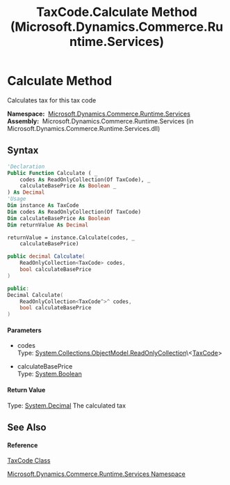 ﻿---
title: TaxCode.Calculate Method  (Microsoft.Dynamics.Commerce.Runtime.Services)
TOCTitle: Calculate Method
ms:assetid: M:Microsoft.Dynamics.Commerce.Runtime.Services.TaxCode.Calculate(System.Collections.ObjectModel.ReadOnlyCollection{Microsoft.Dynamics.Commerce.Runtime.Services.TaxCode},System.Boolean)
ms:mtpsurl: https://technet.microsoft.com/en-us/library/microsoft.dynamics.commerce.runtime.services.taxcode.calculate(v=AX.60)
ms:contentKeyID: 49843065
ms.date: 05/18/2015
mtps_version: v=AX.60
f1_keywords:
- Microsoft.Dynamics.Commerce.Runtime.Services.TaxCode.Calculate
dev_langs:
- CSharp
- C++
- VB
---

# Calculate Method

Calculates tax for this tax code

**Namespace:**  [Microsoft.Dynamics.Commerce.Runtime.Services](microsoft-dynamics-commerce-runtime-services-namespace.md)  
**Assembly:**  Microsoft.Dynamics.Commerce.Runtime.Services (in Microsoft.Dynamics.Commerce.Runtime.Services.dll)

## Syntax

``` vb
'Declaration
Public Function Calculate ( _
    codes As ReadOnlyCollection(Of TaxCode), _
    calculateBasePrice As Boolean _
) As Decimal
'Usage
Dim instance As TaxCode
Dim codes As ReadOnlyCollection(Of TaxCode)
Dim calculateBasePrice As Boolean
Dim returnValue As Decimal

returnValue = instance.Calculate(codes, _
    calculateBasePrice)
```

``` csharp
public decimal Calculate(
    ReadOnlyCollection<TaxCode> codes,
    bool calculateBasePrice
)
```

``` c++
public:
Decimal Calculate(
    ReadOnlyCollection<TaxCode^>^ codes, 
    bool calculateBasePrice
)
```

#### Parameters

  - codes  
    Type: [System.Collections.ObjectModel.ReadOnlyCollection](https://technet.microsoft.com/en-us/library/ms132474\(v=ax.60\))\<[TaxCode](taxcode-class-microsoft-dynamics-commerce-runtime-services.md)\>  

<!-- end list -->

  - calculateBasePrice  
    Type: [System.Boolean](https://technet.microsoft.com/en-us/library/a28wyd50\(v=ax.60\))  

#### Return Value

Type: [System.Decimal](https://technet.microsoft.com/en-us/library/1k2e8atx\(v=ax.60\))  
The calculated tax  

## See Also

#### Reference

[TaxCode Class](taxcode-class-microsoft-dynamics-commerce-runtime-services.md)

[Microsoft.Dynamics.Commerce.Runtime.Services Namespace](microsoft-dynamics-commerce-runtime-services-namespace.md)

